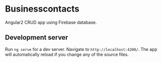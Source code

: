 # Businesscontacts

Angular2 CRUD app using Firebase database.

## Development server
Run `ng serve` for a dev server. Navigate to `http://localhost:4200/`. The app will automatically reload if you change any of the source files.
